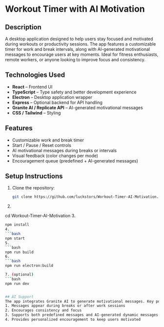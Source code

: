 # Workout Timer with AI Motivation

## Description
A desktop application designed to help users stay focused and motivated during workouts or productivity sessions. The app features a customizable timer for work and break intervals, along with AI-generated motivational messages to encourage users at key moments. Ideal for fitness enthusiasts, remote workers, or anyone looking to improve focus and consistency.

## Technologies Used
- **React** – Frontend UI  
- **TypeScript** – Type safety and better development experience  
- **Electron** – Desktop application wrapper  
- **Express** – Optional backend for API handling  
- **Granite AI / Replicate API** – AI-generated motivational messages  
- **CSS / Tailwind** – Styling  

## Features
- Customizable work and break timer  
- Start / Pause / Reset controls  
- AI motivational messages during breaks or intervals  
- Visual feedback (color changes per mode)  
- Encouragement queue (predefined + AI-generated messages)  

## Setup Instructions
1. Clone the repository:
   ```bash
   git clone https://github.com/luckstors/Workout-Timer-AI-Motivation.git
2. 
   ```bash
cd Workout-Timer-AI-Motivation
3.
   ```bash
npm install
4.
```bash
npm start
5.
```bash
npm run build
6.
```bash
npm run electron:build

7. (optional)
```bash
npm run dev


## AI Support
The app integrates Granite AI to generate motivational messages. Key points:
1. Messages appear during breaks or after work sessions
2. Encourages consistency and focus
3. Supports both predefined messages and AI-generated dynamic messages
4. Provides personalized encouragement to keep users motivated




